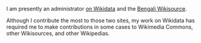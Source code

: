 I am presently an administrator [on Wikidata](https://www.wikidata.org/wiki/User:Mahir256) and the [Bengali Wikisource](https://bn.wikisource.org/wiki/ব্যবহারকারী:Mahir256).

Although I contribute the most to those two sites, my work on Wikidata has required me to make contributions in some cases to Wikimedia Commons, other Wikisources, and other Wikipedias.
